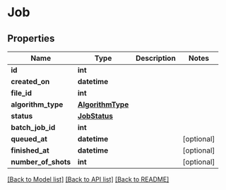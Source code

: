 # Job


## Properties
Name | Type | Description | Notes
------------ | ------------- | ------------- | -------------
**id** | **int** |  | 
**created_on** | **datetime** |  | 
**file_id** | **int** |  | 
**algorithm_type** | [**AlgorithmType**](AlgorithmType.md) |  | 
**status** | [**JobStatus**](JobStatus.md) |  | 
**batch_job_id** | **int** |  | 
**queued_at** | **datetime** |  | [optional] 
**finished_at** | **datetime** |  | [optional] 
**number_of_shots** | **int** |  | [optional] 

[[Back to Model list]](../README.md#documentation-for-models) [[Back to API list]](../README.md#documentation-for-api-endpoints) [[Back to README]](../README.md)


